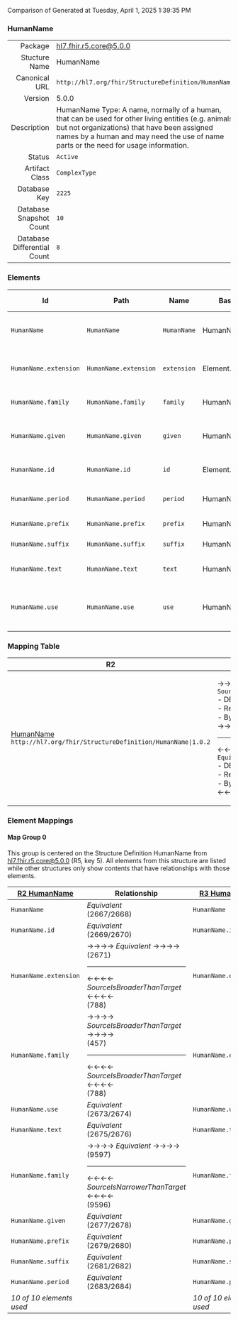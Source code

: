 Comparison of 
Generated at Tuesday, April 1, 2025 1:39:35 PM

### HumanName

|      |     |
| ---: | --- |
| Package | hl7.fhir.r5.core@5.0.0 |
| Stucture Name | HumanName |
| Canonical URL | `http://hl7.org/fhir/StructureDefinition/HumanName` |
| Version | 5.0.0 |
| Description | HumanName Type: A name, normally of a human, that can be used for other living entities (e.g. animals but not organizations) that have been assigned names by a human and may need the use of name parts or the need for usage information. |
| Status | `Active` |
| Artifact Class | `ComplexType` |
| Database Key | `2225` |
| Database Snapshot Count | `10` |
| Database Differential Count | `8` |

### Elements

| Id | Path | Name | Base Path | Short | Cardinality | Collated Type | Binding Strength | Binding Value Set |
| -- | ---- | ---- | --------- | ----- | ----------- | ------------- | ---------------- | ----------------- |
| `HumanName` | `HumanName` | `HumanName` | HumanName | Name of a human or other living entity - parts and usage | 0..* | HumanName |  |  |
| `HumanName.extension` | `HumanName.extension` | `extension` | Element.extension | Additional content defined by implementations | 0..* | Extension |  |  |
| `HumanName.family` | `HumanName.family` | `family` | HumanName.family | Family name (often called 'Surname') | 0..1 | string |  |  |
| `HumanName.given` | `HumanName.given` | `given` | HumanName.given | Given names (not always 'first'). Includes middle names | 0..* | string |  |  |
| `HumanName.id` | `HumanName.id` | `id` | Element.id | Unique id for inter-element referencing | 0..1 | id |  |  |
| `HumanName.period` | `HumanName.period` | `period` | HumanName.period | Time period when name was/is in use | 0..1 | Period |  |  |
| `HumanName.prefix` | `HumanName.prefix` | `prefix` | HumanName.prefix | Parts that come before the name | 0..* | string |  |  |
| `HumanName.suffix` | `HumanName.suffix` | `suffix` | HumanName.suffix | Parts that come after the name | 0..* | string |  |  |
| `HumanName.text` | `HumanName.text` | `text` | HumanName.text | Text representation of the full name | 0..1 | string |  |  |
| `HumanName.use` | `HumanName.use` | `use` | HumanName.use | usual \| official \| temp \| nickname \| anonymous \| old \| maiden | 0..1 | code | `Required` | `http://hl7.org/fhir/ValueSet/name-use|5.0.0` |
### Mapping Table

| R2 | Comparison | R3 | Comparison | R4 | Comparison | R4B | Comparison | R5
| --- | --- | --- | --- | --- | --- | --- | --- | ---
| [HumanName](/docs/R2/ComplexTypes/HumanName.md)<br/> `http://hl7.org/fhir/StructureDefinition/HumanName\|1.0.2` | →→→→→→→<br/>`SourceIsBroaderThanTarget`<br/>- DBKey: `55`<br/>- Reviewed: `n/a`<br/>- By: `n/a`<br/>→→→→→→→<hr/>←←←←←←←<br/>`Equivalent`<br/>- DBKey: `225`<br/>- Reviewed: `n/a`<br/>- By: `n/a`<br/>←←←←←←←| [HumanName](/docs/R3/ComplexTypes/HumanName.md)<br/> `http://hl7.org/fhir/StructureDefinition/HumanName\|3.0.2` | →→→→→→→<br/>`Equivalent`<br/>- DBKey: `398`<br/>- Reviewed: `n/a`<br/>- By: `n/a`<br/>→→→→→→→<hr/>←←←←←←←<br/>`Equivalent`<br/>- DBKey: `594`<br/>- Reviewed: `n/a`<br/>- By: `n/a`<br/>←←←←←←←| [HumanName](/docs/R4/ComplexTypes/HumanName.md)<br/> `http://hl7.org/fhir/StructureDefinition/HumanName\|4.0.1` | →→→→→→→<br/>`Equivalent`<br/>- DBKey: `1345`<br/>- Reviewed: `n/a`<br/>- By: `n/a`<br/>→→→→→→→<hr/>←←←←←←←<br/>`Equivalent`<br/>- DBKey: `1346`<br/>- Reviewed: `n/a`<br/>- By: `n/a`<br/>←←←←←←←| [HumanName](/docs/R4B/ComplexTypes/HumanName.md)<br/> `http://hl7.org/fhir/StructureDefinition/HumanName\|4.3.0` | →→→→→→→<br/>`Equivalent`<br/>- DBKey: `907`<br/>- Reviewed: `n/a`<br/>- By: `n/a`<br/>→→→→→→→<hr/>←←←←←←←<br/>`Equivalent`<br/>- DBKey: `1136`<br/>- Reviewed: `n/a`<br/>- By: `n/a`<br/>←←←←←←←| [HumanName](/docs/R5/ComplexTypes/HumanName.md)<br/> `http://hl7.org/fhir/StructureDefinition/HumanName\|5.0.0` 

### Element Mappings


#### Map Group 0

This group is centered on the Structure Definition HumanName from hl7.fhir.r5.core@5.0.0 (R5, key 5).
All elements from this structure are listed while other structures only show contents that have relationships with those elements.

| [R2 HumanName](/docs/R2/ComplexTypes/HumanName.md)| Relationship | [R3 HumanName](/docs/R3/ComplexTypes/HumanName.md)| Relationship | [R4 HumanName](/docs/R4/ComplexTypes/HumanName.md)| Relationship | [R4B HumanName](/docs/R4B/ComplexTypes/HumanName.md)| Relationship | R5 HumanName
| --- | --- | --- | --- | --- | --- | --- | --- | ---
| `HumanName`| _Equivalent_<br/>(2667/2668)| `HumanName`| _Equivalent_<br/>(9598/9599)| `HumanName`| _Equivalent_<br/>(20989/20990)| `HumanName`| _Equivalent_<br/>(36100/36101)| **`HumanName`**
| `HumanName.id`| _Equivalent_<br/>(2669/2670)| `HumanName.id`| _Equivalent_<br/>(9600/9601)| `HumanName.id`| _Equivalent_<br/>(20991/20992)| `HumanName.id`| _Equivalent_<br/>(36102/36103)| **`HumanName.id`**
| `HumanName.extension`| →→→→ _Equivalent_ →→→→ <br/>(2671)<hr/>←←←← _SourceIsBroaderThanTarget_ ←←←← <br/>(788)| `HumanName.extension`| _Equivalent_<br/>(9602/9603)| `HumanName.extension`| _Equivalent_<br/>(20993/20994)| `HumanName.extension`| _Equivalent_<br/>(36104/36105)| **`HumanName.extension`**
| `HumanName.family`| →→→→ _SourceIsBroaderThanTarget_ →→→→ <br/>(457)<hr/>←←←← _SourceIsBroaderThanTarget_ ←←←← <br/>(788)| `HumanName.extension`| _Equivalent_<br/>(9602/9603)| `HumanName.extension`| _Equivalent_<br/>(20993/20994)| `HumanName.extension`| _Equivalent_<br/>(36104/36105)| **`HumanName.extension`**
| `HumanName.use`| _Equivalent_<br/>(2673/2674)| `HumanName.use`| _Equivalent_<br/>(9604/9605)| `HumanName.use`| _Equivalent_<br/>(20995/20996)| `HumanName.use`| _Equivalent_<br/>(36106/36107)| **`HumanName.use`**
| `HumanName.text`| _Equivalent_<br/>(2675/2676)| `HumanName.text`| _Equivalent_<br/>(9606/9607)| `HumanName.text`| _Equivalent_<br/>(20997/20998)| `HumanName.text`| _Equivalent_<br/>(36108/36109)| **`HumanName.text`**
| `HumanName.family`| →→→→ _Equivalent_ →→→→ <br/>(9597)<hr/>←←←← _SourceIsNarrowerThanTarget_ ←←←← <br/>(9596)| `HumanName.family`| _Equivalent_<br/>(9608/9609)| `HumanName.family`| _Equivalent_<br/>(20999/21000)| `HumanName.family`| _Equivalent_<br/>(36110/36111)| **`HumanName.family`**
| `HumanName.given`| _Equivalent_<br/>(2677/2678)| `HumanName.given`| _Equivalent_<br/>(9610/9611)| `HumanName.given`| _Equivalent_<br/>(21001/21002)| `HumanName.given`| _Equivalent_<br/>(36112/36113)| **`HumanName.given`**
| `HumanName.prefix`| _Equivalent_<br/>(2679/2680)| `HumanName.prefix`| _Equivalent_<br/>(9612/9613)| `HumanName.prefix`| _Equivalent_<br/>(21003/21004)| `HumanName.prefix`| _Equivalent_<br/>(36114/36115)| **`HumanName.prefix`**
| `HumanName.suffix`| _Equivalent_<br/>(2681/2682)| `HumanName.suffix`| _Equivalent_<br/>(9614/9615)| `HumanName.suffix`| _Equivalent_<br/>(21005/21006)| `HumanName.suffix`| _Equivalent_<br/>(36116/36117)| **`HumanName.suffix`**
| `HumanName.period`| _Equivalent_<br/>(2683/2684)| `HumanName.period`| _Equivalent_<br/>(9616/9617)| `HumanName.period`| _Equivalent_<br/>(21007/21008)| `HumanName.period`| _Equivalent_<br/>(36118/36119)| **`HumanName.period`**
| *10 of 10 elements used* | | *10 of 10 elements used* | | *10 of 10 elements used* | | *10 of 10 elements used* | | *10 of 10 elements used* 

